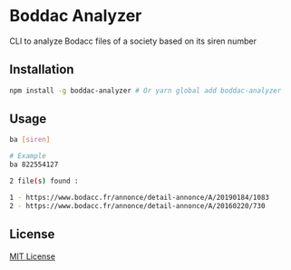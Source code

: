 # Boddac Analyzer

CLI to analyze Bodacc files of a society based on its siren number

## Installation

```bash
npm install -g boddac-analyzer # Or yarn global add boddac-analyzer
```

## Usage

```bash
ba [siren]

# Example
ba 822554127

2 file(s) found :

1 - https://www.bodacc.fr/annonce/detail-annonce/A/20190184/1083
2 - https://www.bodacc.fr/annonce/detail-annonce/A/20160220/730

```

## License

[MIT License](./LICENSE)
